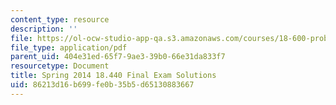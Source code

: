 ```yaml
---
content_type: resource
description: ''
file: https://ol-ocw-studio-app-qa.s3.amazonaws.com/courses/18-600-probability-and-random-variables-fall-2019/86213d16b699fe0b35b5d65130883667_MIT18_600F19_final_2014_soln.pdf
file_type: application/pdf
parent_uid: 404e31ed-65f7-9ae3-39b0-66e31da833f7
resourcetype: Document
title: Spring 2014 18.440 Final Exam Solutions
uid: 86213d16-b699-fe0b-35b5-d65130883667
---
```

